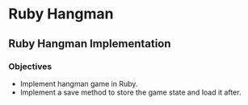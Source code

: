 # Ruby Hangman
## Ruby Hangman Implementation
### Objectives
- Implement hangman game in Ruby.
- Implement a save method to store the game state and load it after.
